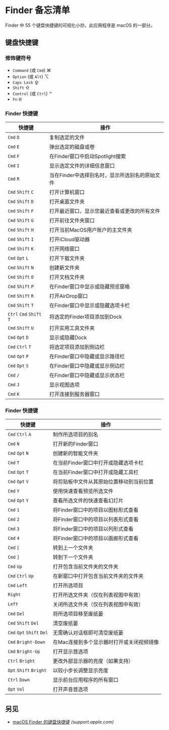 
<!-- 
Source: https://github.com/jaywcjlove/reference/blob/main/docs/finder.md
Retrieved on: 2025-05-10
-->

Finder 备忘清单
===

Finder 中 55 个键盘快捷键的可视化小抄。此应用程序是 macOS 的一部分。

键盘快捷键
----
<!--rehype:body-class=cols-4-->

### 修饰键符号
<!--rehype:wrap-class=col-span-4-->

- `Command` (或 `Cmd`) ⌘
- `Option` (或 `Alt`) ⌥
- `Caps Lock` ⇪
- `Shift` ⇧
- `Control` (或 `Ctrl`) ⌃
- `Fn` 🌐
<!--rehype:className=cols-3-->

### Finder 快捷键
<!--rehype:wrap-class=col-span-2-->

快捷键 | 操作
---|---
`Cmd` `D`  | 复制选定的文件
`Cmd` `E`  | 弹出选定的磁盘或卷
`Cmd` `F`  | 在Finder窗口中启动Spotlight搜索
`Cmd` `I`  | 显示选定文件的详细信息窗口
`Cmd` `R`  | 当在Finder中选择别名时，显示所选别名的原始文件
`Cmd` `Shift` `C`  | 打开计算机窗口
`Cmd` `Shift` `D`  | 打开桌面文件夹
`Cmd` `Shift` `F`  | 打开最近窗口，显示您最近查看或更改的所有文件
`Cmd` `Shift` `G`  | 打开前往文件夹窗口
`Cmd` `Shift` `H`  | 打开当前MacOS用户账户的主文件夹
`Cmd` `Shift` `I`  | 打开iCloud驱动器
`Cmd` `Shift` `K`  | 打开网络窗口
`Cmd` `Opt` `L`  | 打开下载文件夹
`Cmd` `Shift` `N`  | 创建新文件夹
`Cmd` `Shift` `O`  | 打开文档文件夹
`Cmd` `Shift` `P`  | 在Finder窗口中显示或隐藏预览窗格
`Cmd` `Shift` `R`  | 打开AirDrop窗口
`Cmd` `Shift` `T`  | 在Finder窗口中显示或隐藏选项卡栏
`Ctrl` `Cmd` `Shift` `T`  | 将选定的Finder项目添加到Dock
`Cmd` `Shift` `U`  | 打开实用工具文件夹
`Cmd` `Opt` `D`  | 显示或隐藏Dock
`Cmd` `Ctrl` `T`  | 将选定项目添加到侧边栏
`Cmd` `Opt` `P`  | 在Finder窗口中隐藏或显示路径栏
`Cmd` `Opt` `S`  | 在Finder窗口中隐藏或显示侧边栏
`Cmd` `/`  | 在Finder窗口中隐藏或显示状态栏
`Cmd` `J`  | 显示视图选项
`Cmd` `K`  | 打开连接到服务器窗口
<!--rehype:className=shortcuts left-align-->

### Finder 快捷键
<!--rehype:wrap-class=col-span-2-->

快捷键 | 操作
---|---
`Cmd` `Ctrl` `A`  | 制作所选项目的别名
`Cmd` `N`  | 打开新的Finder窗口
`Cmd` `Opt` `N`  | 创建新的智能文件夹
`Cmd` `T`  | 在当前Finder窗口中打开或隐藏选项卡栏
`Cmd` `Opt` `T`  | 在当前Finder窗口中打开或隐藏工具栏
`Cmd` `Opt` `V`  | 将剪贴板中文件从其原始位置移动到当前位置
`Cmd` `Y`  | 使用快速查看预览所选文件
`Cmd` `Opt` `Y`  | 查看所选文件的快速查看幻灯片
`Cmd` `1`  | 将Finder窗口中的项目以图标形式查看
`Cmd` `2`  | 将Finder窗口中的项目以列表形式查看
`Cmd` `3`  | 将Finder窗口中的项目以列形式查看
`Cmd` `4`  | 将Finder窗口中的项目以画廊形式查看
`Cmd` `[`  | 转到上一个文件夹
`Cmd` `]`  | 转到下一个文件夹
`Cmd` `Up`  | 打开包含当前文件夹的文件夹
`Cmd` `Ctrl` `Up`  | 在新窗口中打开包含当前文件夹的文件夹
`Cmd` `Left`  | 打开所选项目
`Right`  | 打开所选文件夹（仅在列表视图中有效）
`Left`  | 关闭所选文件夹（仅在列表视图中有效）
`Cmd` `Del`  | 将所选项目移至废纸篓
`Cmd` `Shift` `Del`  | 清空废纸篓
`Cmd` `Opt` `Shift` `Del`  | 无需确认对话框即可清空废纸篓
`Cmd` `Bright-Down`  | 在Mac连接到多个显示器时打开或关闭视频镜像
`Cmd` `Bright-Up`  | 打开显示首选项
`Ctrl` `Bright`  | 更改外部显示器的亮度（如果支持）
`Opt` `Shift` `Bright`  | 以较小步长调整显示亮度
`Ctrl` `Down`  | 显示前台应用程序的所有窗口
`Opt` `Vol`  | 打开声音首选项
<!--rehype:className=shortcuts left-align-->

另见
----

- [macOS Finder 的键盘快捷键](https://support.apple.com/en-us/HT201236) _(support.apple.com)_
